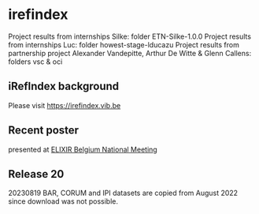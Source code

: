 # irefindex
Project results from internships Silke: folder ETN-Silke-1.0.0
Project results from internships Luc: folder howest-stage-lducazu
Project results from partnership project Alexander Vandepitte, Arthur De Witte & Glenn Callens: folders vsc & oci

## iRefIndex background

Please visit https://irefindex.vib.be

## Recent poster

presented at [ELIXIR Belgium National Meeting](https://github.com/vibbits/irefindex/blob/master/20231007-iRefIndex-Scientific-poster.pdf)

## Release 20

20230819 BAR, CORUM and IPI datasets are copied from August 2022 since download was not possible.
